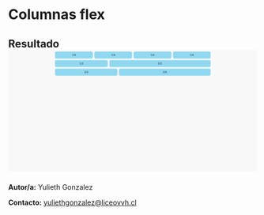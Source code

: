 # Columnas flex

## Resultado ![alt text](<resources/resultado final.png>)



**Autor/a:** Yulieth Gonzalez

**Contacto:** yuliethgonzalez@liceovvh.cl